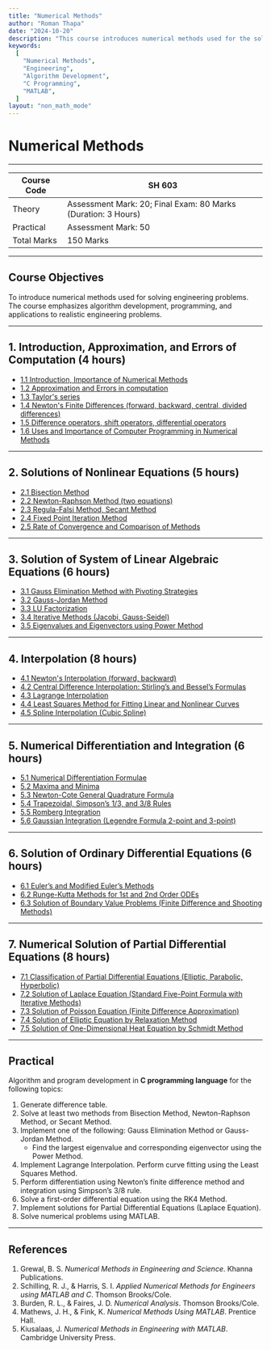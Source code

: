 ```yaml
---
title: "Numerical Methods"
author: "Roman Thapa"
date: "2024-10-20"
description: "This course introduces numerical methods used for the solution of engineering problems, with emphasis on algorithm development, programming, and applications in realistic engineering scenarios."
keywords:
  [
    "Numerical Methods",
    "Engineering",
    "Algorithm Development",
    "C Programming",
    "MATLAB",
  ]
layout: "non_math_mode"
---
```


# Numerical Methods

---

| Course Code | SH 603                                                        |
| ----------- | ------------------------------------------------------------- |
| Theory      | Assessment Mark: 20; Final Exam: 80 Marks (Duration: 3 Hours) |
| Practical   | Assessment Mark: 50                                           |
| Total Marks | 150 Marks                                                     |

---

## Course Objectives

To introduce numerical methods used for solving engineering problems. The course emphasizes algorithm development, programming, and applications to realistic engineering problems.

---

## 1. Introduction, Approximation, and Errors of Computation (4 hours)

- [1.1 Introduction, Importance of Numerical Methods](/path/to/subtopic1/)
- [1.2 Approximation and Errors in computation](/path/to/subtopic2/)
- [1.3 Taylor's series](/path/to/subtopic3/)
- [1.4 Newton's Finite Differences (forward, backward, central, divided differences)](/path/to/subtopic4/)
- [1.5 Difference operators, shift operators, differential operators](/path/to/subtopic5/)
- [1.6 Uses and Importance of Computer Programming in Numerical Methods](/path/to/subtopic6/)

---

## 2. Solutions of Nonlinear Equations (5 hours)

- [2.1 Bisection Method](/path/to/subtopic1/)
- [2.2 Newton-Raphson Method (two equations)](/path/to/subtopic2/)
- [2.3 Regula-Falsi Method, Secant Method](/path/to/subtopic3/)
- [2.4 Fixed Point Iteration Method](/path/to/subtopic4/)
- [2.5 Rate of Convergence and Comparison of Methods](/path/to/subtopic5/)

---

## 3. Solution of System of Linear Algebraic Equations (6 hours)

- [3.1 Gauss Elimination Method with Pivoting Strategies](/path/to/subtopic1/)
- [3.2 Gauss-Jordan Method](/path/to/subtopic2/)
- [3.3 LU Factorization](/path/to/subtopic3/)
- [3.4 Iterative Methods (Jacobi, Gauss-Seidel)](/path/to/subtopic4/)
- [3.5 Eigenvalues and Eigenvectors using Power Method](/path/to/subtopic5/)

---

## 4. Interpolation (8 hours)

- [4.1 Newton's Interpolation (forward, backward)](/path/to/subtopic1/)
- [4.2 Central Difference Interpolation: Stirling’s and Bessel’s Formulas](/path/to/subtopic2/)
- [4.3 Lagrange Interpolation](/path/to/subtopic3/)
- [4.4 Least Squares Method for Fitting Linear and Nonlinear Curves](/path/to/subtopic4/)
- [4.5 Spline Interpolation (Cubic Spline)](/path/to/subtopic5/)

---

## 5. Numerical Differentiation and Integration (6 hours)

- [5.1 Numerical Differentiation Formulae](/path/to/subtopic1/)
- [5.2 Maxima and Minima](/path/to/subtopic2/)
- [5.3 Newton-Cote General Quadrature Formula](/path/to/subtopic3/)
- [5.4 Trapezoidal, Simpson’s 1/3, and 3/8 Rules](/path/to/subtopic4/)
- [5.5 Romberg Integration](/path/to/subtopic5/)
- [5.6 Gaussian Integration (Legendre Formula 2-point and 3-point)](/path/to/subtopic6/)

---

## 6. Solution of Ordinary Differential Equations (6 hours)

- [6.1 Euler’s and Modified Euler’s Methods](/path/to/subtopic1/)
- [6.2 Runge-Kutta Methods for 1st and 2nd Order ODEs](/path/to/subtopic2/)
- [6.3 Solution of Boundary Value Problems (Finite Difference and Shooting Methods)](/path/to/subtopic3/)

---

## 7. Numerical Solution of Partial Differential Equations (8 hours)

- [7.1 Classification of Partial Differential Equations (Elliptic, Parabolic, Hyperbolic)](/path/to/subtopic1/)
- [7.2 Solution of Laplace Equation (Standard Five-Point Formula with Iterative Methods)](/path/to/subtopic2/)
- [7.3 Solution of Poisson Equation (Finite Difference Approximation)](/path/to/subtopic3/)
- [7.4 Solution of Elliptic Equation by Relaxation Method](/path/to/subtopic4/)
- [7.5 Solution of One-Dimensional Heat Equation by Schmidt Method](/path/to/subtopic5/)

---

## Practical

Algorithm and program development in **C programming language** for the following topics:

1. Generate difference table.
2. Solve at least two methods from Bisection Method, Newton-Raphson Method, or Secant Method.
3. Implement one of the following: Gauss Elimination Method or Gauss-Jordan Method.
   - Find the largest eigenvalue and corresponding eigenvector using the Power Method.
4. Implement Lagrange Interpolation. Perform curve fitting using the Least Squares Method.
5. Perform differentiation using Newton’s finite difference method and integration using Simpson’s 3/8 rule.
6. Solve a first-order differential equation using the RK4 Method.
7. Implement solutions for Partial Differential Equations (Laplace Equation).
8. Solve numerical problems using MATLAB.

---

## References

1. Grewal, B. S. _Numerical Methods in Engineering and Science_. Khanna Publications.
2. Schilling, R. J., & Harris, S. I. _Applied Numerical Methods for Engineers using MATLAB and C_. Thomson Brooks/Cole.
3. Burden, R. L., & Faires, J. D. _Numerical Analysis_. Thomson Brooks/Cole.
4. Mathews, J. H., & Fink, K. _Numerical Methods Using MATLAB_. Prentice Hall.
5. Kiusalaas, J. _Numerical Methods in Engineering with MATLAB_. Cambridge University Press.
